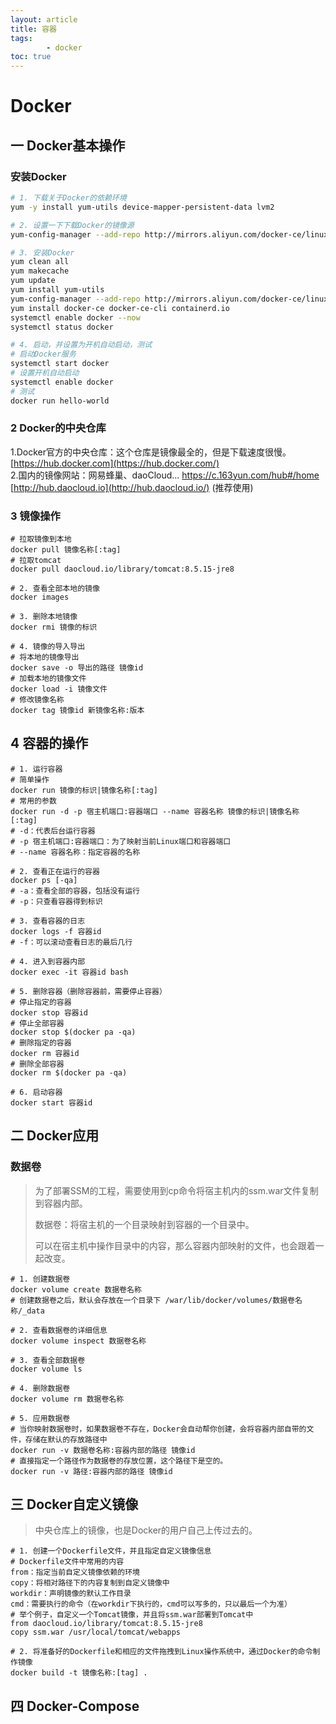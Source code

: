 ```yaml
---
layout: article
title: 容器
tags: 
        - docker
toc: true
---
```

# Docker
## 一 Docker基本操作
### 安装Docker

```sh
# 1. 下载关于Docker的依赖环境
yum -y install yum-utils device-mapper-persistent-data lvm2
```
```sh
# 2. 设置一下下载Docker的镜像源
yum-config-manager --add-repo http://mirrors.aliyun.com/docker-ce/linux/centos/docker-ce.repo
```

```sh
# 3. 安装Docker
yum clean all
yum makecache
yum update
yum install yum-utils
yum-config-manager --add-repo http://mirrors.aliyun.com/docker-ce/linux/centos/docker-ce.repo
yum install docker-ce docker-ce-cli containerd.io
systemctl enable docker --now
systemctl status docker
```

```sh
# 4. 启动，并设置为开机自动启动，测试
# 启动Docker服务
systemctl start docker
# 设置开机自动启动
systemctl enable docker
# 测试
docker run hello-world
```

### 2 Docker的中央仓库
1.Docker官方的中央仓库：这个仓库是镜像最全的，但是下载速度很慢。[https://hub.docker.com](https://hub.docker.com/)  
2.国内的镜像网站：网易蜂巢、daoCloud...
 https://c.163yun.com/hub#/home
 [http://hub.daocloud.io](http://hub.daocloud.io/) (推荐使用)

### 3 镜像操作

```
# 拉取镜像到本地
docker pull 镜像名称[:tag]
# 拉取tomcat
docker pull daocloud.io/library/tomcat:8.5.15-jre8
```

```
# 2. 查看全部本地的镜像
docker images
```

```
# 3. 删除本地镜像
docker rmi 镜像的标识
```

```
# 4. 镜像的导入导出
# 将本地的镜像导出
docker save -o 导出的路径 镜像id
# 加载本地的镜像文件
docker load -i 镜像文件
# 修改镜像名称
docker tag 镜像id 新镜像名称:版本
```

## 4 容器的操作

```
# 1. 运行容器
# 简单操作
docker run 镜像的标识|镜像名称[:tag]
# 常用的参数
docker run -d -p 宿主机端口:容器端口 --name 容器名称 镜像的标识|镜像名称[:tag]
# -d：代表后台运行容器
# -p 宿主机端口:容器端口：为了映射当前Linux端口和容器端口
# --name 容器名称：指定容器的名称
```

```
# 2. 查看正在运行的容器
docker ps [-qa]
# -a：查看全部的容器，包括没有运行
# -p：只查看容器得到标识
```

```
# 3. 查看容器的日志
docker logs -f 容器id
# -f：可以滚动查看日志的最后几行
```

```
# 4. 进入到容器内部
docker exec -it 容器id bash
```

```
# 5. 删除容器（删除容器前，需要停止容器）
# 停止指定的容器
docker stop 容器id
# 停止全部容器
docker stop $(docker pa -qa)
# 删除指定的容器
docker rm 容器id
# 删除全部容器
docker rm $(docker pa -qa)
```

```
# 6. 启动容器
docker start 容器id
```

## 二 Docker应用

### 数据卷

> 为了部署SSM的工程，需要使用到cp命令将宿主机内的ssm.war文件复制到容器内部。
>
> 数据卷：将宿主机的一个目录映射到容器的一个目录中。
>
> 可以在宿主机中操作目录中的内容，那么容器内部映射的文件，也会跟着一起改变。

```
# 1. 创建数据卷
docker volume create 数据卷名称
# 创建数据卷之后，默认会存放在一个目录下 /war/lib/docker/volumes/数据卷名称/_data
```

```
# 2. 查看数据卷的详细信息
docker volume inspect 数据卷名称
```

```
# 3. 查看全部数据卷
docker volume ls
```
```
# 4. 删除数据卷
docker volume rm 数据卷名称
```

```
# 5. 应用数据卷
# 当你映射数据卷时，如果数据卷不存在，Docker会自动帮你创建，会将容器内部自带的文件，存储在默认的存放路径中
docker run -v 数据卷名称:容器内部的路径 镜像id
# 直接指定一个路径作为数据卷的存放位置，这个路径下是空的。
docker run -v 路径:容器内部的路径 镜像id
```

## 三 Docker自定义镜像

>  中央仓库上的镜像，也是Docker的用户自己上传过去的。

```
# 1. 创建一个Dockerfile文件，并且指定自定义镜像信息
# Dockerfile文件中常用的内容
from：指定当前自定义镜像依赖的环境
copy：将相对路径下的内容复制到自定义镜像中
workdir：声明镜像的默认工作目录
cmd：需要执行的命令（在workdir下执行的，cmd可以写多的，只以最后一个为准）
# 举个例子，自定义一个Tomcat镜像，并且将ssm.war部署到Tomcat中
from daocloud.io/library/tomcat:8.5.15-jre8
copy ssm.war /usr/local/tomcat/webapps
```

```
# 2. 将准备好的Dockerfile和相应的文件拖拽到Linux操作系统中，通过Docker的命令制作镜像
docker build -t 镜像名称:[tag] .
```

## 四 Docker-Compose


